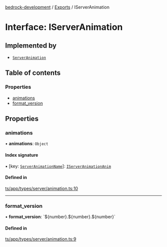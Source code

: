 [bedrock-development](../README.md) / [Exports](../modules.md) / IServerAnimation

# Interface: IServerAnimation

## Implemented by

- [`ServerAnimation`](../classes/ServerAnimation.md)

## Table of contents

### Properties

- [animations](IServerAnimation.md#animations)
- [format\_version](IServerAnimation.md#format_version)

## Properties

### animations

• **animations**: `Object`

#### Index signature

▪ [key: [`ServerAnimationName`](../modules.md#serveranimationname)]: [`IServerAnimationAnim`](IServerAnimationAnim.md)

#### Defined in

[ts/app/types/server/animation.ts:10](https://github.com/DauntlessStudio/Bedrock-Developments/blob/9a78313/ts/app/types/server/animation.ts#L10)

___

### format\_version

• **format\_version**: \`$\{number}.$\{number}.$\{number}\`

#### Defined in

[ts/app/types/server/animation.ts:9](https://github.com/DauntlessStudio/Bedrock-Developments/blob/9a78313/ts/app/types/server/animation.ts#L9)
